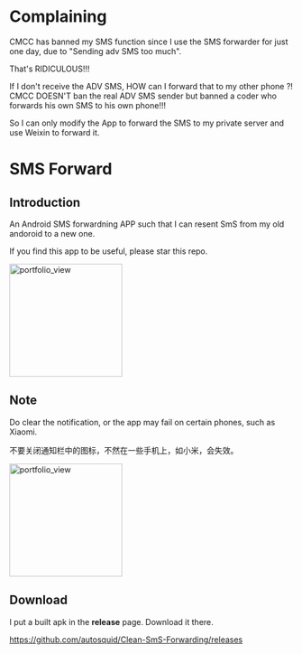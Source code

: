 # Complaining

CMCC has banned my SMS function since I use the SMS forwarder for just one day, due to "Sending adv SMS too much".

That's RIDICULOUS!!!

If I don't receive the ADV SMS, HOW can I forward that to my other phone ?!
CMCC DOESN'T ban the real ADV SMS sender but banned a coder who forwards his own SMS to his own phone!!!

So I can only modify the App to forward the SMS to my private server and use Weixin to forward it.


# SMS Forward
## Introduction

An Android SMS forwardning APP such that I can resent SmS from my old andoroid to a new one.

If you find this app to be useful, please star this repo.

<img width="200" alt="portfolio_view" src="https://user-images.githubusercontent.com/758925/28505139-70e3afd6-7053-11e7-8ad2-bc2431d20f1d.png">

## Note

Do clear the notification, or the app may fail on certain phones, such as Xiaomi.

不要关闭通知栏中的图标，不然在一些手机上，如小米，会失效。

<img width="200" alt="portfolio_view" src="https://user-images.githubusercontent.com/758925/28505142-79f7920e-7053-11e7-94a2-3c5b96e5760a.png">

## Download

I put a built apk in the **release** page. Download it there.

https://github.com/autosquid/Clean-SmS-Forwarding/releases

